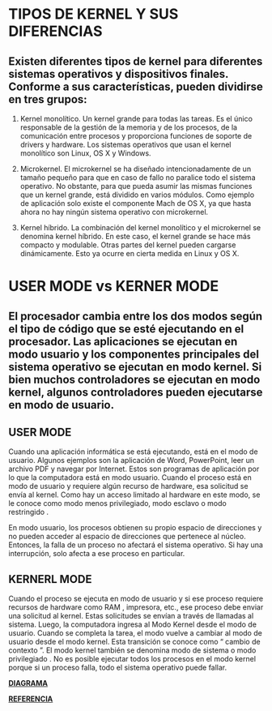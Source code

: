 # TIPOS DE KERNEL Y SUS DIFERENCIAS

## Existen diferentes tipos de kernel para diferentes sistemas operativos y dispositivos finales. Conforme a sus características, pueden dividirse en tres grupos:

1.  Kernel monolítico. Un kernel grande para todas las tareas. Es el único responsable de la gestión de la memoria y de los procesos, de la comunicación entre procesos y proporciona funciones de soporte de drivers y hardware. Los sistemas operativos que usan el kernel monolítico son Linux, OS X y Windows.

2.  Microkernel. El microkernel se ha diseñado intencionadamente de un tamaño pequeño para que en caso de fallo no paralice todo el sistema operativo. No obstante, para que pueda asumir las mismas funciones que un kernel grande, está dividido en varios módulos. Como ejemplo de aplicación solo existe el componente Mach de OS X, ya que hasta ahora no hay ningún sistema operativo con microkernel.

3.  Kernel híbrido. La combinación del kernel monolítico y el microkernel se denomina kernel híbrido. En este caso, el kernel grande se hace más compacto y modulable. Otras partes del kernel pueden cargarse dinámicamente. Esto ya ocurre en cierta medida en Linux y OS X.

# USER MODE vs KERNER MODE

## El procesador cambia entre los dos modos según el tipo de código que se esté ejecutando en el procesador. Las aplicaciones se ejecutan en modo usuario y los componentes principales del sistema operativo se ejecutan en modo kernel. Si bien muchos controladores se ejecutan en modo kernel, algunos controladores pueden ejecutarse en modo de usuario.

## USER MODE

Cuando una aplicación informática se está ejecutando, está en el modo de usuario. Algunos ejemplos son la aplicación de Word, PowerPoint, leer un archivo PDF y navegar por Internet. Estos son programas de aplicación por lo que la computadora está en modo usuario. Cuando el proceso está en modo de usuario y requiere algún recurso de hardware, esa solicitud se envía al kernel. Como hay un acceso limitado al hardware en este modo, se le conoce como modo menos privilegiado, modo esclavo o modo restringido .

En modo usuario, los procesos obtienen su propio espacio de direcciones y no pueden acceder al espacio de direcciones que pertenece al núcleo. Entonces, la falla de un proceso no afectará el sistema operativo. Si hay una interrupción, solo afecta a ese proceso en particular.

## KERNERL MODE

Cuando el proceso se ejecuta en modo de usuario y si ese proceso requiere recursos de hardware como RAM , impresora, etc., ese proceso debe enviar una solicitud al kernel. Estas solicitudes se envían a través de llamadas al sistema. Luego, la computadora ingresa al Modo Kernel desde el modo de usuario. Cuando se completa la tarea, el modo vuelve a cambiar al modo de usuario desde el modo kernel. Esta transición se conoce como “ cambio de contexto ”. El modo kernel también se denomina modo de sistema o modo privilegiado . No es posible ejecutar todos los procesos en el modo kernel porque si un proceso falla, todo el sistema operativo puede fallar.

[**DIAGRAMA**](./kernel.png)

[**REFERENCIA**](https://www.differencebetween.com/difference-between-user-mode-and-vs-kernel-mode/)